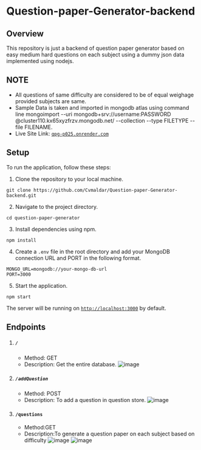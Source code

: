 # Question-paper-Generator-backend

## Overview
This repository is just a backend of question paper generator based on easy medium hard questions on each subject using a dummy json data implemented using nodejs.

## NOTE
- All questions of same difficulty are considered to be of equal weighage provided subjects are same.
- Sample Data is taken and imported in mongodb atlas using command line mongoimport --uri mongodb+srv://username:PASSWORD @cluster110.kx65xyzfrzv.mongodb.net/<DATABASE> --collection <COLLECTION> --type FILETYPE --file FILENAME.
- Live Site Link: [`qpg-p025.onrender.com`](qpg-p025.onrender.com)

## Setup
To run the application, follow these steps:
1. Clone the repository to your local machine.
  ```
git clone https://github.com/Cvmaldar/Question-paper-Generator-backend.git
```
2. Navigate to the project directory.
  ```
cd question-paper-generator
```
3. Install dependencies using npm.

```
npm install
```
4. Create a `.env` file in the root directory and add your MongoDB connection URL and PORT in the following format.
```
MONGO_URL=mongodb://your-mongo-db-url
PORT=3000
```
5. Start the application.

```
npm start
```
The server will be running on [`http://localhost:3000`](http://localhost:3000) by default.

## Endpoints

    
1. ##### `/`
    - Method: GET
    - Description: Get the entire database.
      ![image](https://github.com/Cvmaldar/Question-paper-Generator-backend/assets/92266485/b26b1adb-5e79-403c-b37b-339c32a7d96b)

2. ##### `/addQuestion`
   - Method: POST
   - Description: To add a question in question store.
    ![image](https://github.com/Cvmaldar/Question-paper-Generator-backend/assets/92266485/a6671e77-aed8-453d-bf9f-59cd5076fe6c)

  
3. #### `/questions`
    - Method:GET
    -  Description:To generate a question paper on each subject based on difficulty
     ![image](https://github.com/Cvmaldar/Question-paper-Generator-backend/assets/92266485/60b4c6c8-b171-4bbc-8191-98ea3f178ac1)
      ![image](https://github.com/Cvmaldar/Question-paper-Generator-backend/assets/92266485/a612ad50-5cd3-456a-92e8-f387d50d291c)

  
